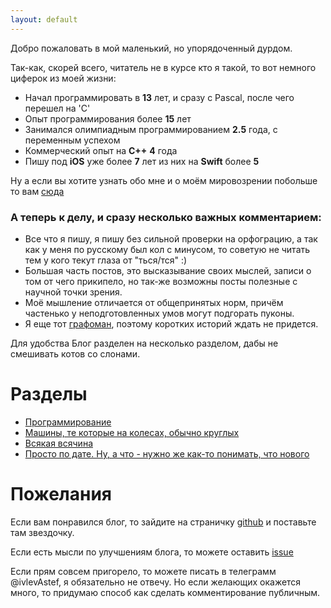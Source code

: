 ```yaml
---
layout: default
---
```


Добро пожаловать в мой маленький, но упорядоченный дурдом.

Так-как, скорей всего, читатель не в курсе кто я такой, то вот немного циферок из моей жизни:

- Начал программировать в **13** лет, и сразу с Pascal, после чего перешел на 'C'
- Опыт программирования более **15** лет
- Занимался олимпиадным программированием **2.5** года, с переменным успехом
- Коммерческий опыт на **С++** **4** года
- Пишу под **iOS** уже более **7** лет из них на **Swift** более **5**

Ну а если вы хотите узнать обо мне и о моём мировозрении побольше то вам [сюда](./about/index.html)

### А теперь к делу, и сразу несколько важных комментарием:

- Все что я пишу, я пишу без сильной проверки на орфограцию, а так как у меня по русскому был кол с минусом, то советую не читать тем у кого текут глаза от "ться/тся" :)
- Большая часть постов, это высказывание своих мыслей, записи о том от чего прикипело, но так-же возможны посты полезные с научной точки зрения.
- Моё мышление отличается от общепринятых норм, причём частенько у неподготовленных умов могут подгорать пуконы. 
- Я еще тот [графоман](https://ru.wikipedia.org/wiki/Графомания), поэтому коротких историй ждать не придется.

Для удобства Блог разделен на несколько разделом, дабы не смешивать котов со слонами.

# Разделы

* [Программирование](./software/index.html)
* [Машины, те которые на колесах, обычно круглых](./vehicle/index.html)
* [Всякая всячина](./other/index.html)
* [Просто по дате. Ну, а что - нужно же как-то понимать, что нового](./byDate.html)


# Пожелания
Если вам понравился блог, то зайдите на страничку [github](https://github.com/ivlevAstef/ivlevastef.github.io) и поставьте там звездочку.

Если есть мысли по улучшениям блога, то можете оставить [issue](https://github.com/ivlevAstef/ivlevastef.github.io/issues)

Если прям совсем пригорело, то можете писать в телеграмм @ivlevAstef, я обязательно не отвечу.
Но если желающих окажется много, то придумаю способ как сделать комментирование публичным.
